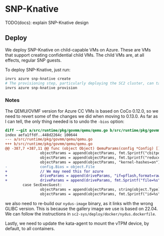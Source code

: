 # SNP-Knative

TODO(docs): explain SNP-Knative design

## Deploy

We deploy SNP-Knative on child-capable VMs on Azure. These are VMs that support
creating confidential child VMs. The child VMs are, at all effects,
regular SNP guests.

To deploy SNP-Knative, just run:

```bash
invrs azure snp-knative create
# The provisioning step, particularly deploying the SC2 cluster, can take 10-15'
invrs azure snp-knative provision
```

### Notes

The QEMU/OVMF version for Azure CC VMs is based on CoCo 0.12.0, so we need to
revert some of the changes we did when moving to 0.13.0. As far as I can tell,
the only thing needed is to undo the `-bios` option:

```diff
diff --git a/src/runtime/pkg/govmm/qemu/qemu.go b/src/runtime/pkg/govmm/qemu/qemu.go
index aefa1ffdf..448d2264c 100644
--- a/src/runtime/pkg/govmm/qemu/qemu.go
+++ b/src/runtime/pkg/govmm/qemu/qemu.go
@@ -387,7 +387,11 @@ func (object Object) QemuParams(config *Config) []string {
                objectParams = append(objectParams, fmt.Sprintf("cbitpos=%d", object.CBitPos))
                objectParams = append(objectParams, fmt.Sprintf("reduced-phys-bits=%d", object.ReducedPhysBits))
                objectParams = append(objectParams, "kernel-hashes=on")
-               config.Bios = object.File
+               // We may need this for azure
+               driveParams = append(driveParams, "if=pflash,format=raw,readonly=on")
+               driveParams = append(driveParams, fmt.Sprintf("file=%s", object.File))
        case SecExecGuest:
                objectParams = append(objectParams, string(object.Type))
                objectParams = append(objectParams, fmt.Sprintf("id=%s", object.ID))
```

we also need to re-build our `nydus-image` binary, as it links with the wrong
GLIBC version. This is because the gallery image we use is based on 22.04.
We can follow the instructions in `sc2-sys/deploy/docker/nydus.dockerfile`.

Lastly, we need to update the kata-agent to mount the vTPM device, by default,
to all containers.
